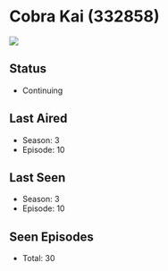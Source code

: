 # Cobra Kai (332858)

<img src="https://dg31sz3gwrwan.cloudfront.net/poster/332858/1322780-0-optimized.jpg" />

## Status
* Continuing
## Last Aired
* Season: 3
* Episode: 10
## Last Seen
* Season: 3
* Episode: 10
## Seen Episodes
* Total: 30
